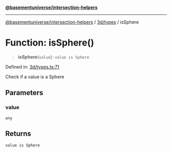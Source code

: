 [**@basementuniverse/intersection-helpers**](../../../README.md)

***

[@basementuniverse/intersection-helpers](../../../README.md) / [3d/types](../README.md) / isSphere

# Function: isSphere()

> **isSphere**(`value`): `value is Sphere`

Defined in: [3d/types.ts:71](https://github.com/basementuniverse/intersection-helpers/blob/a748c1cf3d5365b189253eb2878888a254b5c3a1/src/3d/types.ts#L71)

Check if a value is a Sphere

## Parameters

### value

`any`

## Returns

`value is Sphere`
